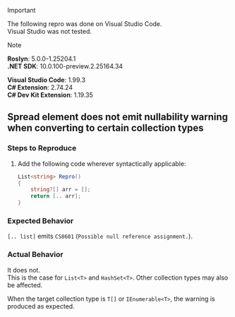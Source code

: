 > [!IMPORTANT]  
> The following repro was done on Visual Studio Code.  
> Visual Studio was not tested.  

> [!NOTE]  
> **Roslyn**: 5.0.0-1.25204.1  
> **.NET SDK**: 10.0.100-preview.2.25164.34  
>  
> **Visual Studio Code**: 1.99.3  
> **C# Extension**: 2.74.24  
> **C# Dev Kit Extension**: 1.19.35  

## Spread element does not emit nullability warning when converting to certain collection types

### Steps to Reproduce

1. Add the following code wherever syntactically applicable:
    ```cs
    List<string> Repro()
    {
        string?[] arr = [];
        return [.. arr];
    }
    ```

### Expected Behavior

`[.. list]` emits `CS8601` (`Possible null reference assignment.`).

### Actual Behavior

It does not.  
This is the case for `List<T>` and `HashSet<T>`. Other collection types may also be affected.

When the target collection type is `T[]` or `IEnumerable<T>`, the warning is produced as expected.
